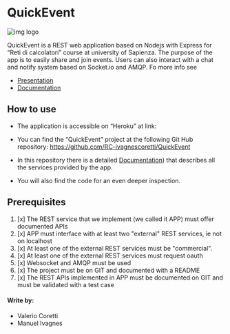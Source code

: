 # QuickEvent
![img logo](http://i65.tinypic.com/mc7mg1.jpg)

QuickEvent is a REST web application based on Nodejs with Express for “Reti di calcolatori” course at university of Sapienza. 
The purpose of the app is to easily share and join events.
Users can also interact with a chat and notify system based on Socket.io and AMQP. Fo more info see 

- [Presentation]()
- [Documentation](https://github.com/RC-ivagnescoretti/QuickEvent/blob/master/Documentation.md)

## How to use 

- The application is accessible on “Heroku” at link:

- You can find the “QuickEvent” project at the following Git Hub repository:
https://github.com/RC-ivagnescoretti/QuickEvent

- In this repository there is a detailed [Documentation](https://github.com/RC-ivagnescoretti/QuickEvent/blob/master/Documentation.md)) that describes all the services provided by the app.

- You will also find the code for an even deeper inspection.

## Prerequisites

1. [x] The REST service that we implement (we called it APP) must offer documented APIs
2. [x] APP must interface with at least two "external" REST services, ie not on localhost
3. [x] At least one of the external REST services must be "commercial".
4. [x] At least one of the external REST services must request oauth
5. [x] Websocket and AMQP must be used
6. [x] The project must be on GIT and documented with a README
7. [x] The REST APIs implemented in APP must be documented on GIT and must be validated with a test case


#### Write by: 
- Valerio Coretti
- Manuel Ivagnes



